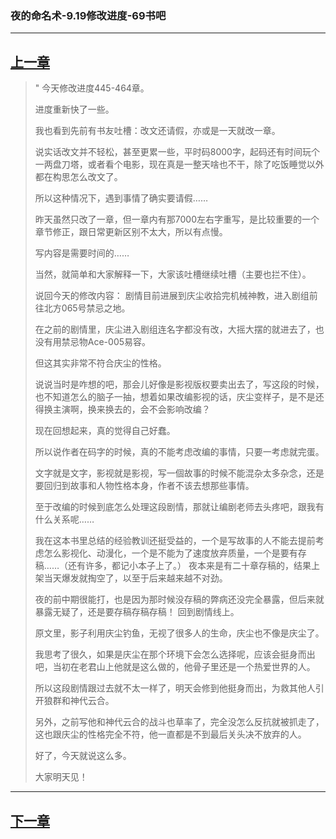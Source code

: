 ### 夜的命名术-9.19修改进度-69书吧

--------
[上一章](./de931d1476ba915446f9689c8d5124e6.md)
--------


>
>
>
>"
>今天修改进度445-464章。
>
>进度重新快了一些。
>
>我也看到先前有书友吐槽：改文还请假，亦或是一天就改一章。
>
>说实话改文并不轻松，甚至更累一些，平时码8000字，起码还有时间玩个一两盘刀塔，或者看个电影，现在真是一整天啥也不干，除了吃饭睡觉以外都在构思怎么改文了。
>
>所以这种情况下，遇到事情了确实要请假……
>
>昨天虽然只改了一章，但一章内有那7000左右字重写，是比较重要的一个章节修正，跟日常更新区别不太大，所以有点慢。
>
>写内容是需要时间的……
>
>当然，就简单和大家解释一下，大家该吐槽继续吐槽（主要也拦不住）。
>
>说回今天的修改内容：
>剧情目前进展到庆尘收拾完机械神教，进入剧组前往北方065号禁忌之地。
>
>在之前的剧情里，庆尘进入剧组连名字都没有改，大摇大摆的就进去了，也没有用禁忌物Ace-005易容。
>
>但这其实非常不符合庆尘的性格。
>
>说说当时是咋想的吧，那会儿好像是影视版权要卖出去了，写这段的时候，也不知道怎么的脑子一抽，想着如果改编影视的话，庆尘变样子，是不是还得换主演啊，换来换去的，会不会影响改编？
>
>现在回想起来，真的觉得自己好蠢。
>
>所以说作者在码字的时候，真的不能考虑改编的事情，只要一考虑就完蛋。
>
>文字就是文字，影视就是影视，写一個故事的时候不能混杂太多杂念，还是要回归到故事和人物性格本身，作者不该去想那些事情。
>
>至于改编的时候到底怎么处理这段剧情，那就让编剧老师去头疼吧，跟我有什么关系呢……
>
>我在这本书里总结的经验教训还挺受益的，一个是写故事的人不能去提前考虑怎么影视化、动漫化，一个是不能为了速度放弃质量，一个是要有存稿……（还有许多，都记小本子上了。）
>夜本来是有二十章存稿的，结果上架当天爆发就掏空了，以至于后来越来越不对劲。
>
>夜的前中期很能打，也是因为那时候没存稿的弊病还没完全暴露，但后来就暴露无疑了，还是要存稿存稿存稿！
>回到剧情线上。
>
>原文里，影子利用庆尘钓鱼，无视了很多人的生命，庆尘也不像是庆尘了。
>
>我思考了很久，如果是庆尘在那个环境下会怎么选择呢，应该会挺身而出吧，当初在老君山上他就是这么做的，他骨子里还是一个热爱世界的人。
>
>所以这段剧情跟过去就不太一样了，明天会修到他挺身而出，为救其他人引开狼群和神代云合。
>
>另外，之前写他和神代云合的战斗也草率了，完全没怎么反抗就被抓走了，这也跟庆尘的性格完全不符，他一直都是不到最后关头决不放弃的人。
>
>好了，今天就说这么多。
>
>大家明天见！
>
>

--------
[下一章](./5ff3eb276c08a8368df9f715b620d116.md)
--------
